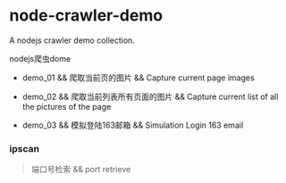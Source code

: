 # node-crawler-demo

A nodejs crawler demo collection.

nodejs爬虫dome

- 	demo_01 && 爬取当前页的图片 && Capture current page images

- 	demo_02 && 爬取当前列表所有页面的图片 && Capture current list of all the pictures of the page

- 	demo_03 && 模拟登陆163邮箱 && Simulation Login 163 email

### ipscan

> 端口号检索 && port retrieve
